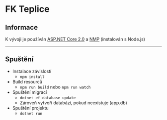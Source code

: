 # FK Teplice

## Informace
   K vývoji je používán [ASP.NET Core 2.0](https://www.microsoft.com/net/download) a [NMP](https://nodejs.org/en/) (instalován s Node.js)

***
## Spuštění


- Instalace závislostí
  - ```npm install```
- Build resourců
  - ```npm run build``` nebo  ```npm run watch```
- Spuštění migrací
  - ```dotnet ef database update```
  - Zároveň vytvoří databázi, pokud neexistuje (app.db)
- Spuštění projektu
  - ```dotnet run```
